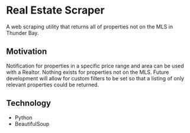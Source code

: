 # Real Estate Scraper

A web scraping utility that returns all of properties not on the MLS in Thunder Bay.

## Motivation

Notification for properties in a specific price range and area can be used with a Realtor. Nothing exists for properties not on the MLS.
Future development will allow for custom filters to be set so that a listing of only relevant properties could be returned.

## Technology

* Python
* BeautifulSoup
